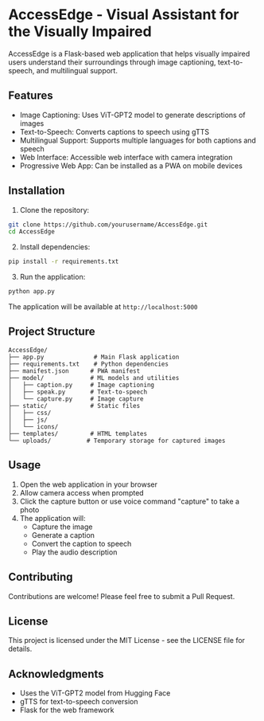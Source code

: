 # AccessEdge - Visual Assistant for the Visually Impaired

AccessEdge is a Flask-based web application that helps visually impaired users understand their surroundings through image captioning, text-to-speech, and multilingual support.

## Features

- Image Captioning: Uses ViT-GPT2 model to generate descriptions of images
- Text-to-Speech: Converts captions to speech using gTTS
- Multilingual Support: Supports multiple languages for both captions and speech
- Web Interface: Accessible web interface with camera integration
- Progressive Web App: Can be installed as a PWA on mobile devices

## Installation

1. Clone the repository:
```bash
git clone https://github.com/yourusername/AccessEdge.git
cd AccessEdge
```

2. Install dependencies:
```bash
pip install -r requirements.txt
```

3. Run the application:
```bash
python app.py
```

The application will be available at `http://localhost:5000`

## Project Structure

```
AccessEdge/
├── app.py              # Main Flask application
├── requirements.txt    # Python dependencies
├── manifest.json      # PWA manifest
├── model/             # ML models and utilities
│   ├── caption.py     # Image captioning
│   ├── speak.py       # Text-to-speech
│   └── capture.py     # Image capture
├── static/            # Static files
│   ├── css/
│   ├── js/
│   └── icons/
├── templates/         # HTML templates
└── uploads/          # Temporary storage for captured images
```

## Usage

1. Open the web application in your browser
2. Allow camera access when prompted
3. Click the capture button or use voice command "capture" to take a photo
4. The application will:
   - Capture the image
   - Generate a caption
   - Convert the caption to speech
   - Play the audio description

## Contributing

Contributions are welcome! Please feel free to submit a Pull Request.

## License

This project is licensed under the MIT License - see the LICENSE file for details.

## Acknowledgments

- Uses the ViT-GPT2 model from Hugging Face
- gTTS for text-to-speech conversion
- Flask for the web framework 